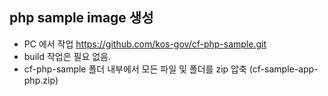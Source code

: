 ## php sample image 생성

 * PC 에서 작업
   https://github.com/kos-gov/cf-php-sample.git
 * build 작업은 필요 없음.
 * cf-php-sample 폴더 내부에서 모든 파일 및 폴더를 zip 압축 (cf-sample-app-php.zip)
